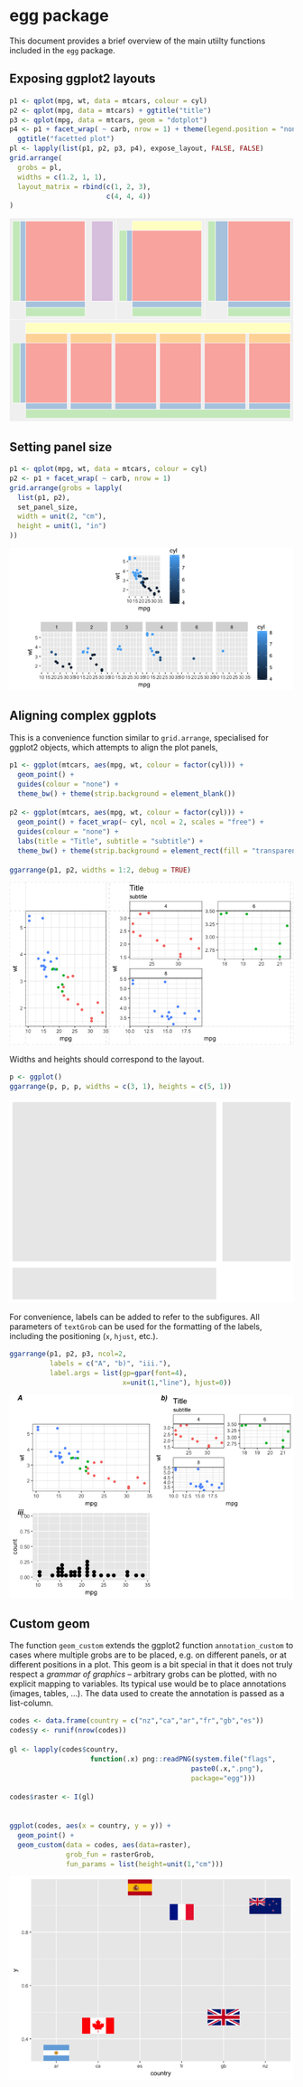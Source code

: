 
<!-- README.md is generated from README.Rmd. Please edit that file -->

# egg package

This document provides a brief overview of the main utiilty functions
included in the `egg` package.

## Exposing ggplot2 layouts

``` r
p1 <- qplot(mpg, wt, data = mtcars, colour = cyl)
p2 <- qplot(mpg, data = mtcars) + ggtitle("title")
p3 <- qplot(mpg, data = mtcars, geom = "dotplot")
p4 <- p1 + facet_wrap( ~ carb, nrow = 1) + theme(legend.position = "none") +
  ggtitle("facetted plot")
pl <- lapply(list(p1, p2, p3, p4), expose_layout, FALSE, FALSE)
grid.arrange(
  grobs = pl,
  widths = c(1.2, 1, 1),
  layout_matrix = rbind(c(1, 2, 3),
                        c(4, 4, 4))
)
```

![](tools/README/layout-1.png)<!-- -->

## Setting panel size

``` r
p1 <- qplot(mpg, wt, data = mtcars, colour = cyl)
p2 <- p1 + facet_wrap( ~ carb, nrow = 1)
grid.arrange(grobs = lapply(
  list(p1, p2),
  set_panel_size,
  width = unit(2, "cm"),
  height = unit(1, "in")
))
```

![](tools/README/panel-1.png)<!-- -->

## Aligning complex ggplots

This is a convenience function similar to `grid.arrange`, specialised
for ggplot2 objects, which attempts to align the plot panels,

``` r
p1 <- ggplot(mtcars, aes(mpg, wt, colour = factor(cyl))) +
  geom_point() +
  guides(colour = "none") +
  theme_bw() + theme(strip.background = element_blank())

p2 <- ggplot(mtcars, aes(mpg, wt, colour = factor(cyl))) +
  geom_point() + facet_wrap(~ cyl, ncol = 2, scales = "free") +
  guides(colour = "none") +
  labs(title = "Title", subtitle = "subtitle") +
  theme_bw() + theme(strip.background = element_rect(fill = "transparent"))

ggarrange(p1, p2, widths = 1:2, debug = TRUE)
```

![](tools/README/ggarrange-1.png)<!-- -->

Widths and heights should correspond to the layout.

``` r
p <- ggplot()
ggarrange(p, p, p, widths = c(3, 1), heights = c(5, 1))
```

![](tools/README/ggarrangelayout-1.png)<!-- -->

For convenience, labels can be added to refer to the subfigures. All
parameters of `textGrob` can be used for the formatting of the labels,
including the positioning (`x`, `hjust`, etc.).

``` r
ggarrange(p1, p2, p3, ncol=2,
          labels = c("A", "b)", "iii."), 
          label.args = list(gp=gpar(font=4), 
                            x=unit(1,"line"), hjust=0))
```

![](tools/README/ggarrangelabels-1.png)<!-- -->

## Custom geom

The function `geom_custom` extends the ggplot2 function
`annotation_custom` to cases where multiple grobs are to be placed,
e.g. on different panels, or at different positions in a plot. This
geom is a bit special in that it does not truly respect a *grammar of
graphics* – arbitrary grobs can be plotted, with no explicit mapping to
variables. Its typical use would be to place annotations (images,
tables, …). The data used to create the annotation is passed as a
list-column.

``` r
codes <- data.frame(country = c("nz","ca","ar","fr","gb","es"))
codes$y <- runif(nrow(codes))

gl <- lapply(codes$country, 
                    function(.x) png::readPNG(system.file("flags", 
                                             paste0(.x,".png"),
                                             package="egg")))

codes$raster <- I(gl)


ggplot(codes, aes(x = country, y = y)) + 
  geom_point() +
  geom_custom(data = codes, aes(data=raster), 
              grob_fun = rasterGrob, 
              fun_params = list(height=unit(1,"cm")))
```

![](tools/README/custompics-1.png)<!-- -->
